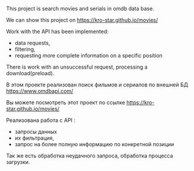 This project is search movies and serials in omdb data base.

We can show this project on https://kro-star.github.io/movies/

Work with the API has been implemented:
  - data requests, 
  - filtering,
   - requesting more complete information on a specific position
     
There is work with an unsuccessful request, processing a download(preload).


В этом проекте реализован поиск фильмов и сериалов по внешней БД https://www.omdbapi.com/

Вы можете посмотреть этот проект по ссылке https://kro-star.github.io/movies/

Реализована работа с API :
  - запросы данных
  -  их фильтрация,
  -  запрос на более полную информацию по конкретной позиции

Так же есть обработка неудачного запроса, обработка процесса загрузки.
